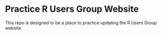 # Practice R Users Group Website

This repo is designed to be a place to practice updating the R Users Group website




